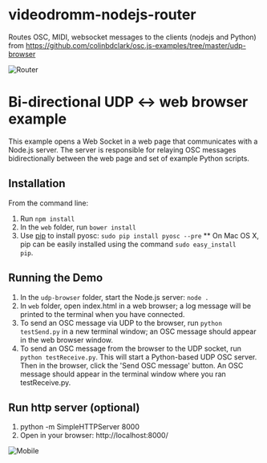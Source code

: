 # videodromm-nodejs-router
Routes OSC, MIDI, websocket messages to the clients (nodejs and Python)
from https://github.com/colinbdclark/osc.js-examples/tree/master/udp-browser

![Router](https://raw.github.com/videodromm/videodromm-nodejs-router/master/assets/vd-nodejs-router.png)

# Bi-directional UDP <-> web browser example

This example opens a Web Socket in a web page that communicates with a Node.js server.
The server is responsible for relaying OSC messages bidirectionally between the web page and set of
example Python scripts.

## Installation

From the command line:
1. Run <code>npm install</code>
2. In the <code>web</code> folder, run <code>bower install</code>
3. Use [pip](https://pypi.python.org/pypi/pip) to install pyosc: <code>sudo pip install pyosc --pre</code>
** On Mac OS X, pip can be easily installed using the command <code>sudo easy_install pip</code>.

## Running the Demo

1. In the <code>udp-browser</code> folder, start the Node.js server: <code>node .</code>
2. In <code>web</code> folder, open index.html in a web browser; a log message will be printed to the terminal when you have connected.
3. To send an OSC message via UDP to the browser, run <code>python testSend.py</code> in a new terminal window; an OSC message should appear in the web browser window.
4. To send an OSC message from the browser to the UDP socket, run <code>python testReceive.py</code>. This will start a Python-based UDP OSC server. Then in the browser, click the 'Send OSC message' button. An OSC message should appear in the terminal window where you ran testReceive.py.

## Run http server (optional)
1. python -m SimpleHTTPServer 8000
2. Open in your browser: http://localhost:8000/

![Mobile](https://raw.github.com/videodromm/videodromm-nodejs-router/master/assets/vd-mobile.png)

